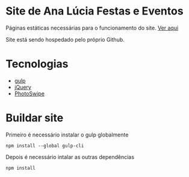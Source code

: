 # Site de Ana Lúcia Festas e Eventos
Páginas estáticas necessárias para o funcionamento do site. [Ver aqui](https://analuciafestaseeventos.com.br/)


Site está sendo hospedado pelo próprio Github.

# Tecnologias
* [gulp](https://gulpjs.com/)
* [jQuery](https://jquery.com/)
* [PhotoSwipe](https://photoswipe.com/)

# Buildar site
Primeiro é necessário instalar o gulp globalmente

```
npm install --global gulp-cli
```

Depois é necessário intalar as outras dependências
```
npm install
```